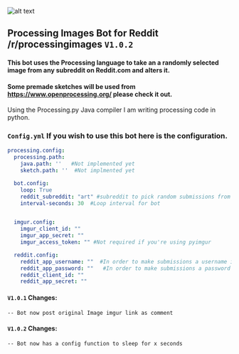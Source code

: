 ![alt text](https://i.imgur.com/yztjtDY.png "Logo Title Text 1")

## Processing Images Bot for Reddit /r/processingimages `V1.0.2`

#### This bot uses the Processing language to take an a randomly selected image from any subreddit on Reddit.com and alters it.

#### Some premade sketches will be used from https://www.openprocessing.org/ please check it out.

Using the Processing.py Java compiler I am writing processing code in python.

### `Config.yml` If you wish to use this bot here is the configuration.
```yaml
processing.config:
  processing.path:
    java.path: ''   #Not implemented yet
    sketch.path: ''  #Not implmented yet

  bot.config:
    loop: True
    reddit_subreddit: "art" #subreddit to pick random submissions from
    interval-seconds: 30  #Loop interval for bot


  imgur.config:
    imgur_client_id: ""
    imgur_app_secret: "" 
    imgur_access_token: "" #Not required if you're using pyimgur

  reddit.config:
    reddit_app_username: ""  #In order to make submissions a username is required 
    reddit_app_password: ""   #In order to make submissions a password is required 
    reddit_client_id: ""  
    reddit_app_secret: ""
```

#### `V1.0.1` Changes:
`-- Bot now post original Image imgur link as comment`

#### `V1.0.2` Changes:
`-- Bot now has a config function to sleep for x seconds`

